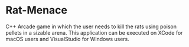 # Rat-Menace
C++ Arcade game in which the user needs to kill the rats using poison pellets in a sizable arena. This application can be executed on XCode for macOS users and VisualStudio for Windows users.
